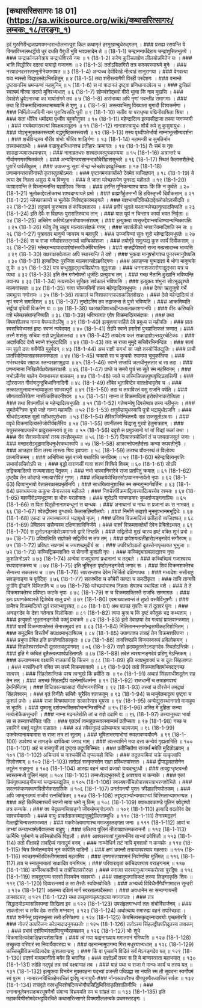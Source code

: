 ## [कथासरितसागरः 18 01] (https://sa.wikisource.org/wiki/कथासरित्सागरः/लम्बकः_१८/तरङ्गः_१)

इदं गुरुगिरीन्द्रजाप्रणयमन्दरान्दोलनात्पुरा किल कथामृतं हरमुखाम्बुधेरुद्गतम् । ### प्रसह्य रसयन्ति ये विगतविघ्नलब्धर्द्धयो धुरं दधति वैबुधीं भुवि भवप्रसादेन ते ॥  (18-1-1)
चन्द्राननार्धदेहाय चन्द्रांशुसितभूतये । ### चन्द्रार्कानलनेत्राय चन्द्रार्धशिरसे नमः ॥ १ (18-1-2)
करेण कुञ्चिताग्रेण लीलयोन्नमितेन यः । ### भाति सिद्धीरिव ददत्स पायाद्वो गजाननः ॥ २ (18-1-3)
ततोऽसितगिरौ तत्र कश्यपस्याश्रमे मुनेः । ### नरवाहनदत्तस्तान्मुनीनेवमभाषत ॥ ३ (18-1-4)
अन्यच्च देवीविरहे नीत्वाहं सानुरागया । ### वेगवत्या यदा न्यस्तो विद्याहस्तेऽभिरक्षितुम् ॥ ४ (18-1-5)
तदा शरीरत्यागैषी विरही परदेशगः । ### वनान्ते दृष्टवानस्मि भ्रमन्कण्वं महामुनिम् ॥ ५ (18-1-6)
स मां पादानतं दृष्ट्वा प्रणिधानादवेत्य च । ### दुःखितं स्वाश्रमं नीत्या सदयो मुनिरभ्यधात् ॥ ६ (18-1-7)
सोमवंशोद्भवो वीरो भूत्वा किं नाम मुह्यसि । ### देवादेशे ध्रुवेऽनास्था का भार्यासंगमे तव ॥ ७ (18-1-8)
असंभाव्या अपि नृणां भवन्तीह समागमाः । ### तथा हि विक्रमादित्यकथामाख्यामि ते शृणु ॥ ८ (18-1-9)
अस्त्यवन्तिषु विख्याता युगादौ विश्वकर्मणा । ### निर्मितोज्जयिनी नाम पुरारिवसतिः पुरी ॥ ९ (18-1-10)
सतीव या पराधृष्या पद्मिनीवाश्रिता श्रिया । ### सतां धीरिव धर्माढ्या पृध्वीव बहुकौतुका ॥ १० (18-1-11)
महेन्द्रादित्य इत्यासीद्राजा तस्यां जगज्जयी । ### मघवेवामरावत्यां विपक्षबलसूदनः ॥ ११ (18-1-12)
नानाशस्त्रायुधः शौर्ये रूपे तु कुसुमायुधः । ### योऽभून्मुक्तकरस्त्यागे बद्धमुष्टिकरस्त्वसौ ॥ १२ (18-1-13)
तस्य पृथ्वीपतेर्भार्या नाम्नाभूत्सौम्यदर्शना । ### शचीवेन्द्रस्य गौरीव शंभोः श्रीरिव शार्ङ्गिणः ॥ १३ (18-1-14)
महामन्त्री च सुमतिर्नाम तस्याभवत्प्रभोः । ### वज्रायुधाभिधानश्च प्रतीहारः क्रमागतः ॥ १४ (18-1-15)
तैः समं स नृपः शासद्राज्यमाराधयन्हरम् । ### नानाव्रतधरः शश्वदभवत्पुत्रकाम्यया ॥ १५ (18-1-16)
अत्रान्तरे च गीर्वाणगणसंश्रितकंदरे । ### अन्यदिग्जयसानन्दकौबेरीहाससुन्दरे ॥ १६ (18-1-17)
स्थितं कैलासशैलेन्द्रे पुरारिं पार्वतीयुतम् । ### उपाजग्मुः सुराः सेन्द्रा म्लेच्छोपद्रवदुःस्थिताः ॥ १७ (18-1-18)
प्रणामानन्तरासीनास्ते कृतस्तुतयोऽमराः । ### पृष्टागमनकार्यास्ते देवमेव व्यजिज्ञपन् ॥ १८ (18-1-19)
ये त्वया देव निहता असुरा ये च विष्णुना । ### ते जाता म्लेच्छरूपेण पुनरद्य महीतले ॥ १९ (18-1-20)
व्यापादयन्ति ते विघ्नान्घ्नन्ति यज्ञादिकाः क्रियाः । ### हरन्ति मुनिकन्याश्च पापाः किं किं न कुर्वते ॥ २० (18-1-21)
भूलोकाद्देवलोकश्च शश्वदाप्यायते प्रभो । ### ब्राह्मणैर्हुतमग्नौ हि हविस्तृप्त्यै दिवौकसाम् ॥ २१ (18-1-22)
म्लेच्छाक्रान्ते च भूलोके निर्वषट्कारमङ्गले । ### यज्ञभागादिविच्छेदाद्देवलोकोऽवसीदति ॥ २२ (18-1-23)
तदुपायं कुरुष्वात्र तं कंचिदवतारय । ### प्रवीरं भूतले यस्तान्म्लेच्छानुत्सादयिष्यति ॥ २३ (18-1-24)
इति देवैः स विज्ञप्तः पुरारातिरुवाच तान् । ### यात यूयं न चिन्तात्र कार्या भवत निर्वृताः ॥ २४ (18-1-25)
अचिरेण करिष्येऽहमत्रोपायमसंशयम् । ### इत्युक्त्वा व्यसृजद्देवान्स्वधिष्ण्यान्यम्बिकापतिः ॥ २५ (18-1-26)
गतेषु तेषु चाहूय माल्यवत्संज्ञकं गणम् । ### सपार्वतीको भगवानेवमादिशति स्म सः ॥ २६ (18-1-27)
पुत्रावतर मानुष्ये जायस्व च महापुरि । ### उज्जयिन्यां सुतः शूरो महेन्द्रादित्यभूपतेः ॥ २७ (18-1-28)
स च राजा ममैवांशस्तद्भार्या चाम्बिकांशजा । ### तयोर्गृहे समुत्पद्य कुरु कार्यं दिवौकसाम् ॥ २८ (18-1-29)
म्लेच्छान्व्यापादयाशेषांस्त्रयीधर्मविघातिनः । ### सप्तद्वीपेश्वरो राजा मत्प्रसादाच्च भाव्यसि ॥ २९ (18-1-30)
यक्षराक्षसवेताला अपि स्थास्यन्ति ते वशे । ### भुक्त्वा मानुषभोगांश्च पुनरस्मानुपैष्यसि ॥ ३० (18-1-31)
इत्यादिष्टः पुरजिता माल्यवान्सोऽब्रवीद्गणः । ### अलङ्घ्या युष्मदाज्ञा मे भोगा मानुष्यके तु के ॥ ३१ (18-1-32)
यत्र बन्धुसुहृद्भृत्यविप्रयोगाः सुदुःसहाः । ### धननाशजरारोगाद्युद्भवा यत्र च व्यथा ॥ ३२ (18-1-33)
इति तेन गणेनोक्तो धूर्जटिः प्रत्युवाच तम् । ### गच्छ नैतानि दुःखानि भविष्यन्ति तवानघ ॥ ३३ (18-1-34)
मत्प्रसादेन सुखितः सर्वकालं भविष्यसि । ### इत्युक्तः शंभुना सोऽभूददृश्यो माल्यवांस्ततः ॥ ३४ (18-1-35)
गत्वा चोज्जयिनीं तस्य महेन्द्रादित्यभूभुजः । ### देव्या ऋतुजुषो गर्भे समभूत्स गणोत्तमः ॥ ३५ (18-1-36)
तत्कालं च निशाकान्तकलाकलितशेखरः । ### देवो महेन्द्रादित्यं तं नृपं स्वप्ने समादिशत् ॥ ३६ (18-1-37)
तुष्टोऽस्मि तव तद्राजन्स ते पुत्रो भविष्यति । ### आक्रमिष्यति सद्वीपां पृथिवीं विक्रमेण यः ॥ ३७ (18-1-38)
यक्षरक्षःपिशाचादीन्पातालाकाशगानपि । ### वीरः करिष्यति वशे म्लेच्छसंघान्हनिष्यति ॥ ३८ (18-1-39)
भविष्यत्यत एवैष विक्रमादित्यसंज्ञकः । ### तथा विषमशीलश्च नाम्ना वैषम्यतोऽरिषु ॥ ३९ (18-1-40)
इत्युक्त्वान्तर्हिते देवे प्रबुध्य स महीपतिः । ### प्रातः स्वसचिवेभ्यस्तं हृष्टः स्वप्नं न्यवेदयत् ॥ ४० (18-1-41)
तेऽपि स्वप्ने हरादेशं पुत्रप्राप्तिफलं क्रमात् । ### तस्मै शशंसुः सचिवा राज्ञे प्रमुदितास्तदा ॥ ४१ (18-1-42)
तावदेत्य फलं साक्षाद्राज्ञेऽन्तःपुरचेटिकाः । ### अदर्शयदिदं देव्यै स्वप्ने शंभुरदादिति ॥ ४२ (18-1-43)
ततः स राजा मुमुदे सचिवैरभिनन्दितः । ### सत्यं मम सुतो दत्तः शर्वेणेति मुहुर्वदन् ॥ ४३ (18-1-44)
अथ राज्ञी सगर्भा सा जज्ञे तस्योर्जितद्युतिः । ### प्राची प्रातरिवोदेष्यत्सहस्रकरमण्डला ॥ ४४ (18-1-45)
चकाशे सा च कुचयोः श्यामया चूचुकत्विषा । ### गर्भस्थस्येव सम्राजः स्तन्यरक्षणमुद्रया ॥ ४५ (18-1-46)
स्वप्ने सप्तापि जलधीनुत्ततार च सा तदा । ### प्रणम्यमाना निखिलैर्यक्षवेतालराक्षसैः ॥ ४६ (18-1-47)
प्राप्ते च समये पुत्रं सा सूते स्म महस्विनम् । ### नभोऽर्केणेव बालेन येनाभास्यत वासकम् ॥ ४७ (18-1-48)
जाते च तस्मिन्निपतत्पुष्पवृष्टिप्रहासिनी । ### द्यौरराजत गीर्वाणदुन्दुभिध्वनिनादिनी ॥ ४८ (18-1-49)
क्षीबेव भूताविष्टेव वातक्षोभावृतेव च । ### तत्कालमुत्सवानन्दव्याकुला साभवत्पुरी ॥ ४९ (18-1-50)
तदा च तत्राविरतं वसु राजनि वर्षति । ### सौगतव्यतिरेकेण नासीत्कश्चिदनीश्वरः ॥ ५० (18-1-51)
नाम्ना तं विक्रमादित्यं हरोक्तेनाकरोत्पिता । ### तथा विषमशीलं च महेन्द्रादित्यभूपतिः ॥ ५१ (18-1-52)
गतेष्वन्येषु दिवसेष्वत्र तस्य महीभुजः । ### सुमतेर्मन्त्रिणः पुत्रो जज्ञे नाम्ना महामतिः ॥ ५२ (18-1-53)
क्षत्तुर्वज्रायुधस्यापि पुत्रो भद्रायुधोऽजनि । ### श्रीधरोऽजायत सुतो महीधरपुरोधसः ॥ ५३ (18-1-54)
तैस्त्रिभिर्मन्त्रितनयैः सह राजसुतोऽत्र सः । ### ववृधे विक्रमादित्यस्तेजोवीर्यबलैरिव ॥ ५४ (18-1-55)
उपनीतस्य विद्यासु गुरवो हेतुमात्रताम् । ### ययुस्तस्याप्रयासेन प्रादुरासन्स्वयं तु ताः ॥ ५५ (18-1-56)
ददृशे स प्रयुञ्जानो यां यां विद्यां कलां तथा । ### सैव सैवासमोत्कर्षा तस्य तज्ज्ञैरबुध्यत ॥ ५६ (18-1-57)
दिव्यास्त्रयोधिनं तं च पश्यन्राजसुतं जनाः । ### मन्दादरोऽभूद्रामादिधनुर्धरकथास्वपि ॥ ५७ (18-1-58)
आक्रान्तोपनतैर्दत्ताः कन्या रूपवतीर्नृपैः । ### आजहार पिता तस्य तास्ताः श्रिय इवापराः ॥ ५८ (18-1-59)
ततश्च यौवनस्थं तं विलोक्य प्राज्यविक्रमम् । ### अभिषिच्य सुतं राज्ये यथाविधि जनप्रियम् ॥ ५९ (18-1-60)
महेन्द्रादित्यनृपतिः सभार्यासचिवोऽपि सः । ### वृद्धो वाराणसीं गत्वा शरणं शिश्रिये शिवम् ॥ ६० (18-1-61)
सोऽपि तद्विक्रमादित्यो राज्यमासाद्य पैतृकम् । ### नभो भास्वानिवारेभे राजा प्रतपितुं क्रमात् ॥ ६१ (18-1-62)
दृष्ट्वैव तेन कोदण्डे नमत्यारोपितं गुणम् । ### तच्छिक्षयेवोच्छिरसोऽप्यानमन्सर्वतो नृपाः ॥ ६२ (18-1-63)
दिव्यानुभावो वेतालराक्षसप्रभृतीनपि । ### साधयित्वानुशास्ति स्म सम्यगुन्मार्गवर्तिनः ॥ ६३ (18-1-64)
प्रसाधयन्त्यः ककुभः सेनास्तस्य महीतले । ### निश्चेरुर्विक्रमाद्त्यिस्यादित्यस्येव रश्मयः ॥ ६४ (18-1-65)
महावीरोऽप्यभूद्राजा स भीरुः परलोकतः । ### शूरोऽपि चाचण्डकरः कुभर्ताप्यङ्गनाप्रियः ॥ ६५ (18-1-66)
स पिता पितृहीनानामबन्धूनां स बान्धवः । ### अनाथानां च नाथः स प्रजानां कः स नाभवत् ॥ ६६ (18-1-67)
श्वेतद्वीपस्य दुग्धाब्धेः कैलासहिमशैलयोः । ### निर्माणे तद्यशो नूनमुपभानमभूद्विधेः ॥ ६७ (18-1-68)
एकदा च तमास्थानगतं भद्रायुधो नृपम् । ### प्रविश्य विक्रमादित्यं प्रतीहारो व्यजिज्ञपत् ॥ ६८ (18-1-69)
प्रेषितस्य ससैन्यस्य दक्षिणाशाविनिर्जये । ### पार्श्वं विक्रमशक्तेर्यो देवेन प्रेषितोऽभवत् ॥ ६९ (18-1-70)
स दूतोऽनङ्गदेवोऽयमागतो द्वारि तिष्ठति । ### सद्वितीयो मुखं चास्य हृष्टं वक्ति शुभं प्रभो ॥ ७० (18-1-71)
प्रविशत्विति राज्ञोक्ते सद्वितीयं स तत्र तम् । ### प्रावेशयत्प्रतीहारोऽनङ्गदेवं सगौरवम् ॥ ७१ (18-1-72)
प्रविष्टः सप्रणामं च जयशब्दमुदीर्य सः । ### उपविष्टोऽग्रतो दूतस्तेनापृच्छयत भूभुजा ॥ ७२ (18-1-73)
कच्चिद्विक्रमशक्तिः स सेनानी कुशली नृपः । ### कच्चिद्व्याघ्रबलाद्याश्च नृपाः कुशलिनोऽपरे ॥ ७३ (18-1-74)
अन्येषां राजपुत्राणां प्रधानानां च तद्बले । ### कच्चिच्छिवं गजाश्वस्य रथपादातकस्य च ॥ ७४ (18-1-75)
इति भूमिभृता पृष्टोऽनङ्गदेवो जगाद सः । ### शिवं विक्रमशक्तेश्च सैन्यस्य सकलस्य च ॥ ७५ (18-1-76)
सापरान्तश्च देवेन निर्जितो दक्षिणापथः । ### मध्यदेशः ससौराष्ट्रः सवङ्गाङ्गा च पूर्वदिक् ॥ ७६ (18-1-77)
सकश्मीरा च कौबेरी काष्ठा च करदीकृता । ### तानि तान्यपि दुर्गाणि द्वीपानि विजितानि च ॥ ७७ (18-1-78)
म्लेच्छसंघाश्च निहताः शेषाश्च स्थापिता वशे । ### ते ते विक्रमशक्तेश्च प्रविष्टाः कटके नृपाः ॥ ७८ (18-1-79)
स च विक्रमशक्तिस्तै राजभिः सममागतः । ### इतः प्रयाणकेष्वास्ते द्वित्रेष्वेव खलु प्रभो ॥ ७९ (18-1-80)
एवमाख्यातवन्तं तं तुष्टो वस्त्रैर्विभूषणैः । ### ग्रामैश्च विक्रमादित्यो दूतं राजाभ्यपूरयत् ॥ ८० (18-1-81)
अथ पप्रच्छ नृपतिः स तं दूतवरं पुनः । ### अनङ्गदेव के देशा गतेनात्र विलोकिताः ॥ ८१ (18-1-82)
त्वया कुत्र च किं दृष्टं कौतुकं भद्र कथ्यताम् । ### इत्युक्तो भूभृतानङ्गदेवो वक्तुं प्रचक्रमे ॥ ८२ (18-1-83)
इतो देवाज्ञया देव गत्वाहं प्राप्तवान्क्रमात् । ### पार्श्वे विक्रमशक्तेस्तं सेनासमुदयं तव ॥ ८३ (18-1-84)
मिलितानन्तनागेन्द्रसश्रीकहरिशोभितम् । ### समुद्रमिव विस्तीर्णं सपक्षक्ष्माभृदाश्रितम् ॥ ८४ (18-1-85)
उपागतश्च तत्राहं तेन विक्रमशक्तिना । ### प्रभुणा प्रेषित इति प्रणतेनातिसत्कृतः ॥ ८७ (18-1-86)
तावत्तिष्ठामि विजयस्वरूपं प्रविलोकयन् । ### सिंहलेश्वरसंबन्धी दूतस्तावदुपागमत् ॥ ०६ (18-1-87)
राज्ञो हृदयभूतस्तेऽनङ्गदेवः स्थितोऽन्तिके । ### इति मे कथितं दूतैस्त्वत्पार्श्वप्रहितागतैः ॥ ८७ (18-1-88)
तदेतं त्वरयानङ्गदेवं प्रहिणु मेऽन्तिकम् । ### कल्याणमस्य वक्ष्यामि राजकार्यं हि किंचन ॥ ८८ (18-1-89)
इति स्वप्रभुवाक्यं च स दूतः सिंहलागतः । ### मत्संनिधाने वक्ति स्म तस्मै विक्रमशक्तये ॥ ८९ (18-1-90)
ततो विक्रमशक्तिर्मामवदद्गच्छ सत्वरम् । ### सिंहलेशान्तिकं पश्य त्वन्मुखे किं ब्रवीति सः ॥ ९० (18-1-91)
अथाहं सिंहलाधीशदूतेन सह तेन तत् । ### अगच्छं सिंहलद्वीपं वहनेनाब्धिर्त्मना ॥ ९१ (18-1-92)
राजधानीं च तत्राहमपश्यं हेमनिर्मिताम् । ### विचित्ररत्नप्रासादां गीर्वाणनगरीमिव ॥ ९२ (18-1-93)
तस्यां च वीरसेनं तमद्राक्षं सिंहलेश्वरम् । ### वृतं विनीतैः सचिवैः सुरैरिव शतक्रतुम् ॥ ९३ (18-1-94)
स मामुपेतमादृत्य पृष्ट्वा च कुशलं प्रभोः । ### राजा विश्रमयामास सत्कारेणात्र भूयसा ॥ ९४ (18-1-95)
अन्येद्युरास्थानगतो मामाहूय स भूपतिः । ### युष्मासु दर्शयन्भक्तिमवोचन्मन्त्रिसंनिधौ ॥ ९५ (18-1-96)
अस्ति मे दुहिता कन्या मर्त्यलोकैकसुन्दरी । ### नाम्ना मदनलेखेति तां च राज्ञे ददामि वः ॥ ९६ (18-1-97)
तस्यानुरूपा भार्या सा स तस्याश्चोचितः पतिः । ### एतदर्थं त्वमाहूतस्त्वत्स्वाम्यर्थं प्रतीप्सता ॥ ९७ (18-1-98)
गच्छ च स्वामिने वक्तुं मद्दूतेन सहाग्रतः । ### अहं तवैवानुपदं प्रहेष्याम्यत्र चात्मजाम् ॥ ९८ (18-1-99)
उक्त्वेत्यानाययामास स राजा तत्र तां सुताम् । ### भूषिताभरणाभोगां रूपलावण्ययौवनैः ॥ ९९ (18-1-100)
उपवेश्य च तामङ्के दर्शयित्वा जगाद माम् । ### त्वत्स्वामिने मया दत्ता कन्येयं गृह्यतामिति ॥ १०० (18-1-101)
अहं च राजपुत्रीं तां दृष्ट्वा तद्रूपविस्मितः । ### प्रतीप्सितैषा राजार्थं मयेति मुदितोऽब्रवम् ॥ १०१ (18-1-102)
अचिन्तयं च नाश्चर्यविधौ तृप्यत्यहो विधिः । ### तदुत्तमामिमां चक्रे यत्कृत्वापि तिलोत्तमाम् ॥ १०२ (18-1-103)
ततोऽहं सत्कृतस्तेन राज्ञा प्रस्थितवांस्ततः । ### द्वीपाद्धवलसेनेन तद्दूतेन सहामुना ॥ १०३ (18-1-104)
आरुह्य वहनं चावां व्रजावो यावदम्बुऽधौ । ### तावद्द्राग्दृष्टवन्तौ स्वस्तन्मध्ये पुलिनं महत् ॥ १०४ (18-1-105)
तन्मध्येऽद्भुतरूपे द्वे अपश्याव च कन्यके । ### एकां प्रियंगुश्यामाङ्गीमन्यां चन्द्रामलद्युतिम् ॥ १०५ (18-1-106)
स्वस्ववर्णोचितोपात्तवस्त्राभरणशोभिते । ### सरत्नकंकणक्वाणवितीर्णकरतालिके ॥ १०६ (18-1-107)
प्रनर्तयन्त्यौ पुरतः क्रीडाहरिणपोतकम् । ### अपि जाम्बूनदमयं सजीवं रत्नचित्रितम् ॥ १०७ (18-1-108)
तद्दृष्ट्वान्योन्यमावाभ्यां विस्मिताभ्यामभण्यत । ### अहो किमिदमाश्चर्यं स्वप्नो माया भ्रमो नु किम् ॥ १०८ (18-1-109)
क्वाब्धावकाण्डे पुलिनं क्वेदृश्यौ तत्र कन्यके । ### क्व चेदृग्रत्नचित्राङ्गो जीवन्हेममृगोऽनयोः ॥ १०९ (18-1-110)
इत्यादि वदतोरेव देव साश्चर्यमावयोः । ### वायुः प्रावर्तताकस्माद्वातुमुद्वेल्लिताम्बुधिः ॥ ११० (18-1-111)
तेनास्मद्वहनं वेल्लद्वीचिन्यस्तमभज्यत । ### मकरैर्भक्ष्यमाणाश्च ममज्जुस्तद्गता जनाः ॥ १११ (18-1-112)
आवां च ताभ्यां कन्याभ्यामेत्यैवालम्ब्य बाहुषु । ### उत्क्षिप्य पुलिनं नीतावप्राप्तमकराननौ ॥ ११२ (18-1-113)
ऊर्मिभिः पूर्यमाणे च तस्मिन्रोधसि विह्वलौ । ### आश्वास्यावां गुहागर्भमिव ताभ्यां प्रवेशितौ ॥ ११३ (18-1-114)
ततो वीक्षावहे तावद्दिव्यं नानाद्रुमं वनम् । ### नाम्भोधिर्न तटं नापि मृगशावो न कन्यके ॥ ११४ (18-1-115)
चित्र किमेतन्मायेयं नूनं कापीति वादिनौ । ### क्षणं भ्रमन्तौ तत्रावामपश्याव महत्सरः ॥ ११५ (18-1-116)
स्वच्छगम्भीरविस्तीणमाशयं महतामिव । ### तृष्णासंतापशमनं निर्वाणमिव मूर्तिमत् ॥ ११६ (18-1-117)
तत्र च स्नातुमायातां साक्षादिव वनश्रियम् । ### परिवारावृतां कांचिदपश्याव वराङ्गनाम् ॥ ११७ (18-1-118)
कर्णीरथावतीर्णा च तत्रोचितसरोरुहा । ### स्नात्वा सरस्यनुध्यानमकरोत्सा पुरद्विषः ॥ ११८ (18-1-119)
तावदुद्गम्य सरसो विस्मयेन सहावयोः । ### साक्षादुपागान्निकटं तस्या लिङ्गाकृतिः शिवः ॥ ११९ (18-1-120)
दिव्यरत्नमयं त सा तैस्तैः स्वविभवोचितैः । ### अभ्यर्च्य विविधैर्भोगैर्वीणामादत्त सुन्दरी ॥ १२० (18-1-121)
आलम्ब्य दक्षिणं मार्गं स्वरतालपदैस्तथा । ### अवधानेन सा सम्यग्गायन्ती तामवादयत् ॥ १२१ (18-1-122)
यथा तच्छ्रवणाकृष्टहृदया गगनागताः । ### तत्र सिद्धादयोऽप्यासन्निस्पन्दा लिखिता इव ॥ १२२ (18-1-123)
उपसंहृतगान्धर्वा ततः शंभोर्विसर्जनम् । ### साकरोत्स च तत्रैव देवः सरसि मग्नवान् ॥ १२३ (18-1-124)
अथोत्थाय समारुह्य वहनं सपरिच्छदा । ### शनैर्गन्तुं प्रवृत्ताभूत्सा ततो हरिणेक्षणा ॥ १२४ (18-1-125)
केयमित्यसकृद्यत्नादावयोः पृच्छतोरपि । ### नोत्तरं तत्परिजनः कोऽप्यदादनुगच्छतोः ॥ १२५ (18-1-126)
ततोऽस्य सिंहलद्वीपपतिदूतस्य तावकम् । ### प्रभावं दर्शयिष्यंस्तामित्युच्चैरहमब्रवम् ॥ १२६ (18-1-127)
भोः शुभे विक्रमादित्यदेवाङ्घ्रिस्पर्शशापिता । ### त्वं मया यद्यनाख्याय ममात्मानं गमिष्यसि ॥ १२७ (18-1-128)
तच्छ्रुत्वा परिवारं सा निवार्यैवावरुह्य च । ### वहनान्मामुपागम्य गिरा मधुरयाभ्यधात् ॥ १२८ (18-1-129)
कच्चिच्छ्रीविक्रमादित्यदेवः कुशलवान्प्रभुः । ### किं वा पृच्छामि विदितं सर्वं मेऽनङ्गदेव यत् ॥ १२९ (18-1-130)
प्रदर्श्य मायामानीतो मयैव हि भवानिह । ### राज्ञोऽर्थे तस्य स हि मे मान्यस्त्राता महाभयात् ॥ १३० (18-1-131)
तदेहि मद्गृहं तत्र सर्वं वक्ष्याम्यहं तव । ### याहं यथा च राजा मे मान्यः कार्यं च तस्य यत् ॥ १३१ (18-1-132)
इत्युक्त्वा विनयेन मुक्तवहना पद्भ्यां व्रजन्ती पथिप्रह्वा सा नयति स्म तौ सुवदना स्वर्गोपमं स्वं पुरम । नानारत्नविचित्रहेमरचितं द्वारेषु नानायुधै-### र्नानारूपधरैश्च वीणपुरुषैरध्यासितं सर्वतः ॥ १३२ (18-1-134)
तत्रावृते वरवधूभिरशेषदिव्यभोगौघसिद्धिभिरिवाकृतिशालिनीभिः । ### स्नानानुलेपनसदम्बरभूषणैर्नौ संमान्य विभ्रमयति स्म च सांप्रतं सा ॥ १३३ (18-1-135)
इति महाकविश्रीसोमदेवभट्टविरचिते कथासरित्सागरे विषमशीललम्बके प्रथमस्तरङ्गः । 